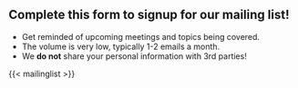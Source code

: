 ## Complete this form to signup for our mailing list!

* Get reminded of upcoming meetings and topics being covered.
* The volume is very low, typically 1-2 emails a month.
* We **do not** share your personal information with 3rd parties!
  
 {{< mailinglist >}}
